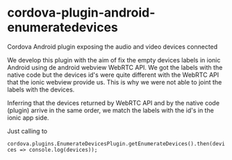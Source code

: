 # cordova-plugin-android-enumeratedevices
Cordova Android plugin exposing the audio and video devices connected


We develop this plugin with the aim of fix the empty devices labels in ionic Android using de android webview WebRTC API. We got the labels with the native code but the devices id's were quite different with the WebRTC API that the ionic webview provide us. This is why we were not able to joint the labels with the devices.

Inferring that the devices returned by WebRTC API and by the native code (plugin) arrive in the same order, we match the labels with the id's in the ionic app side.

Just calling to

`cordova.plugins.EnumerateDevicesPlugin.getEnumerateDevices().then(devices => console.log(devices));`
